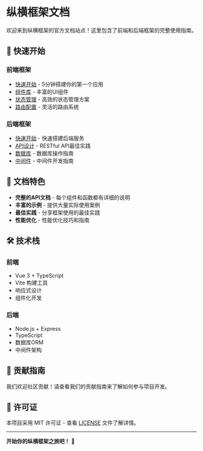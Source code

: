 # 纵横框架文档

欢迎来到纵横框架的官方文档站点！这里包含了前端和后端框架的完整使用指南。

## 🚀 快速开始

### 前端框架
- [快速开始](/zongheng-doc/frontend/getting-started) - 5分钟搭建你的第一个应用
- [组件库](/zongheng-doc/frontend/components) - 丰富的UI组件
- [状态管理](/zongheng-doc/frontend/state-management) - 高效的状态管理方案
- [路由配置](/zongheng-doc/frontend/routing) - 灵活的路由系统

### 后端框架
- [快速开始](/zongheng-doc/backend/getting-started) - 快速搭建后端服务
- [API设计](/zongheng-doc/backend/api-design) - RESTful API最佳实践
- [数据库](/zongheng-doc/backend/database) - 数据库操作指南
- [中间件](/zongheng-doc/backend/middleware) - 中间件开发指南

## 📖 文档特色

- **完整的API文档** - 每个组件和函数都有详细的说明
- **丰富的示例** - 提供大量实际使用案例
- **最佳实践** - 分享框架使用的最佳实践
- **性能优化** - 性能优化技巧和指南

## 🛠️ 技术栈

### 前端
- Vue 3 + TypeScript
- Vite 构建工具
- 响应式设计
- 组件化开发

### 后端
- Node.js + Express
- TypeScript
- 数据库ORM
- 中间件架构

## 📝 贡献指南

我们欢迎社区贡献！请查看我们的贡献指南来了解如何参与项目开发。

## 📄 许可证

本项目采用 MIT 许可证 - 查看 [LICENSE](LICENSE) 文件了解详情。

---

**开始你的纵横框架之旅吧！** 🎉
